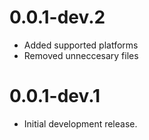 # 0.0.1-dev.2

- Added supported platforms
- Removed unneccesary files

# 0.0.1-dev.1

- Initial development release.
